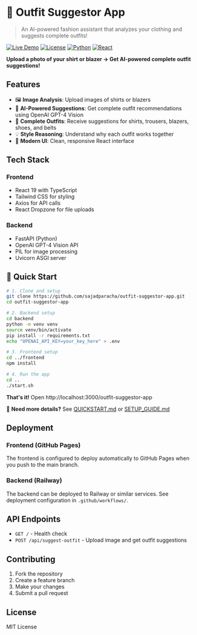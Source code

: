 # 👔 Outfit Suggestor App

> An AI-powered fashion assistant that analyzes your clothing and suggests complete outfits!

[![Live Demo](https://img.shields.io/badge/demo-live-success)](https://sajadparacha.github.io/outfit-suggestor-app)
[![License](https://img.shields.io/badge/license-MIT-blue)](LICENSE)
[![Python](https://img.shields.io/badge/python-3.12-blue)](https://www.python.org/)
[![React](https://img.shields.io/badge/react-19-blue)](https://reactjs.org/)

**Upload a photo of your shirt or blazer → Get AI-powered complete outfit suggestions!**

## Features

- 🖼️ **Image Analysis**: Upload images of shirts or blazers
- 🤖 **AI-Powered Suggestions**: Get complete outfit recommendations using OpenAI GPT-4 Vision
- 🎨 **Complete Outfits**: Receive suggestions for shirts, trousers, blazers, shoes, and belts
- 💡 **Style Reasoning**: Understand why each outfit works together
- 📱 **Modern UI**: Clean, responsive React interface

## Tech Stack

### Frontend
- React 19 with TypeScript
- Tailwind CSS for styling
- Axios for API calls
- React Dropzone for file uploads

### Backend
- FastAPI (Python)
- OpenAI GPT-4 Vision API
- PIL for image processing
- Uvicorn ASGI server

## 🚀 Quick Start

```bash
# 1. Clone and setup
git clone https://github.com/sajadparacha/outfit-suggestor-app.git
cd outfit-suggestor-app

# 2. Backend setup
cd backend
python -m venv venv
source venv/bin/activate
pip install -r requirements.txt
echo "OPENAI_API_KEY=your_key_here" > .env

# 3. Frontend setup
cd ../frontend
npm install

# 4. Run the app
cd ..
./start.sh
```

**That's it!** Open http://localhost:3000/outfit-suggestor-app

📖 **Need more details?** See [QUICKSTART.md](QUICKSTART.md) or [SETUP_GUIDE.md](SETUP_GUIDE.md)

## Deployment

### Frontend (GitHub Pages)
The frontend is configured to deploy automatically to GitHub Pages when you push to the main branch.

### Backend (Railway)
The backend can be deployed to Railway or similar services. See deployment configuration in `.github/workflows/`.

## API Endpoints

- `GET /` - Health check
- `POST /api/suggest-outfit` - Upload image and get outfit suggestions

## Contributing

1. Fork the repository
2. Create a feature branch
3. Make your changes
4. Submit a pull request

## License

MIT License